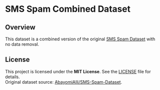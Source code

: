 # SMS Spam Combined Dataset

## Overview
This dataset is a combined version of the original [SMS Spam Dataset](https://github.com/AbayomiAlli/SMS-Spam-Dataset) with no data removal.  

## License
This project is licensed under the **MIT License**. See the [LICENSE](LICENSE) file for details.  
Original dataset source: [AbayomiAlli/SMS-Spam-Dataset](https://github.com/AbayomiAlli/SMS-Spam-Dataset).
